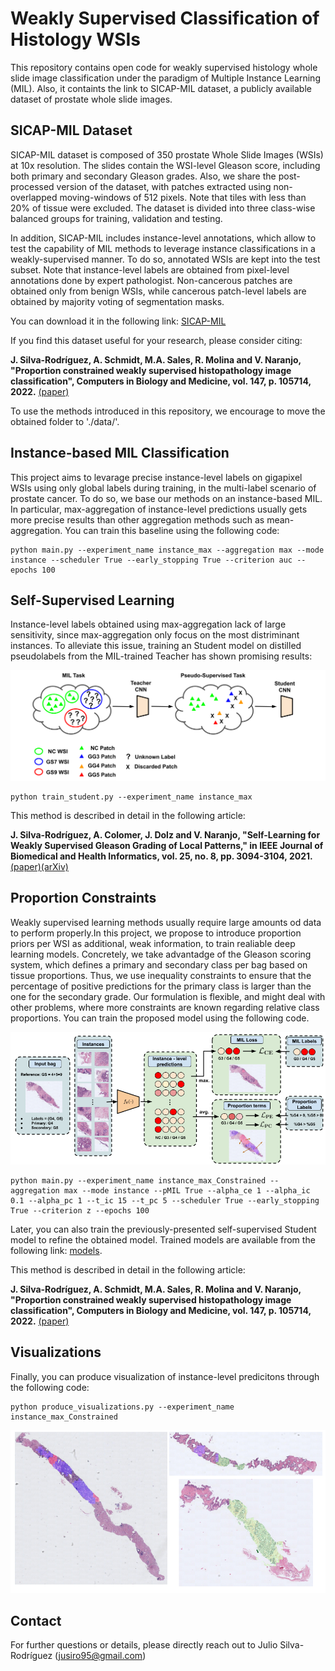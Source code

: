 # Weakly Supervised Classification of Histology WSIs 
This repository contains open code for weakly supervised histology whole slide image classification under the paradigm of Multiple Instance Learning (MIL). Also, it containts the link to SICAP-MIL dataset, a publicly available dataset of prostate whole slide images.

## SICAP-MIL Dataset

SICAP-MIL dataset is composed of 350 prostate Whole Slide Images (WSIs) at 10x resolution. The slides contain the WSI-level Gleason score, including both primary and secondary Gleason grades. Also, we share the post-processed version of the dataset, with patches extracted using non-overlapped moving-windows of 512 pixels. Note that tiles with less than 20% of tissue were excluded. The dataset is divided into three class-wise balanced groups for training, validation and testing.

In addition, SICAP-MIL includes instance-level annotations, which allow to test the capability of MIL methods to leverage instance classifications in a weakly-supervised manner. To do so, annotated WSIs are kept into the test subset. Note that instance-level labels are obtained from pixel-level annotations done by expert pathologist. Non-cancerous patches are obtained only from benign WSIs, while cancerous patch-level labels are obtained by majority voting of segmentation masks.

You can download it in the following link: [SICAP-MIL](https://1drv.ms/u/s!Ah2z1a0s4S4BgqZk1zWdVQwViPV9Fw)

If you find this dataset useful for your research, please consider citing:

**J. Silva-Rodríguez, A. Schmidt, M.A. Sales, R. Molina and V. Naranjo, "Proportion constrained weakly supervised histopathology image classification", Computers in Biology and Medicine, vol. 147, p. 105714, 2022.** [(paper)](https://www.sciencedirect.com/science/article/pii/S0010482522004930)

To use the methods introduced in this repository, we encourage to move the obtained folder to './data/'. 

## Instance-based MIL Classification

This project aims to levarage precise instance-level labels on gigapixel WSIs using only global labels during training, in the multi-label scenario of prostate cancer. To do so, we base our methods on an instance-based MIL. In particular, max-aggregation of instance-level predictions usually gets more precise results than other aggregation methods such as mean-aggregation. You can train this baseline using the following code:

```
python main.py --experiment_name instance_max --aggregation max --mode instance --scheduler True --early_stopping True --criterion auc --epochs 100
```

## Self-Supervised Learning

Instance-level labels obtained using max-aggregation lack of large sensitivity, since max-aggregation only focus on the most distriminant instances. To alleviate this issue, training an Student model on distilled pseudolabels from the MIL-trained Teacher has shown promising results:

![ssl](https://github.com/jusiro/mil_histology/blob/main/images/student_method.png)

```
python train_student.py --experiment_name instance_max
```

This method is described in detail in the following article:

**J. Silva-Rodríguez, A. Colomer, J. Dolz and V. Naranjo, "Self-Learning for Weakly Supervised Gleason Grading of Local Patterns," in IEEE Journal of Biomedical and Health Informatics, vol. 25, no. 8, pp. 3094-3104, 2021.** [(paper)](https://ieeexplore.ieee.org/abstract/document/9361085)[(arXiv)](https://arxiv.org/abs/2105.10420)

## Proportion Constraints
Weakly supervised learning methods usually require large amounts od data to perform properly.In this project, we propose to introduce proportion priors per WSI as additional, weak information, to train realiable deep learning models. Concretely, we take advantadge of the Gleason scoring system, which defines a primary and secondary class per bag based on tissue proportions. Thus, we use inequality constraints to ensure that the percentage of positive predictions for the primary class is larger than the one for the secondary grade. Our formulation is flexible, and might deal with other problems, where more constraints are known regarding relative class proportions. You can train the proposed model using the following code.

![pc](https://github.com/jusiro/mil_histology/blob/main/images/proportion_method.png)

```
python main.py --experiment_name instance_max_Constrained --aggregation max --mode instance --pMIL True --alpha_ce 1 --alpha_ic 0.1 --alpha_pc 1 --t_ic 15 --t_pc 5 --scheduler True --early_stopping True --criterion z --epochs 100
```

Later, you can also train the previously-presented self-supervised Student model to refine the obtained model. Trained models are available from the following link: [models](https://cvblab.synology.me/PublicDatabases/SICAP_MIL_models.zip).

This method is described in detail in the following article:

**J. Silva-Rodríguez, A. Schmidt, M.A. Sales, R. Molina and V. Naranjo, "Proportion constrained weakly supervised histopathology image classification", Computers in Biology and Medicine, vol. 147, p. 105714, 2022.** [(paper)](https://www.sciencedirect.com/science/article/pii/S0010482522004930)

## Visualizations

Finally, you can produce visualization of instance-level predicitons through the following code:

```
python produce_visualizations.py --experiment_name instance_max_Constrained
```
![visualizations](https://github.com/jusiro/mil_histology/blob/main/images/visualzations.png)

## Contact
For further questions or details, please directly reach out to Julio Silva-Rodríguez
(jusiro95@gmail.com)

